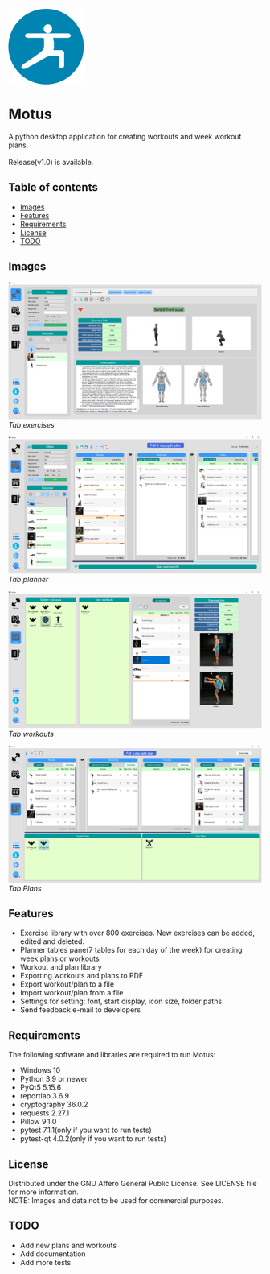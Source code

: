 
![Motus logo](src/data/images/motus_logo_small.png)

# Motus #
A python desktop application for creating workouts and week workout plans.
<br/><br/>
Release(v1.0) is available.

## Table of contents
* [Images](#images)
* [Features](#features)
* [Requirements](#requirements)
* [License](#license)
* [TODO](#todo)

## Images
![screenshot_exercises.png](src/data/images/screenshot_exercises.png) <br/>
<i>Tab exercises</i>

![screenshot_planner.png](src/data/images/screenshot_planner.png) <br/>
<i>Tab planner</i>

![screenshot_workouts.png](src/data/images/screenshot_workouts.png) <br/>
<i>Tab workouts</i>

![screenshot_plans.png](src/data/images/screenshot_plans.png) <br/>
<i>Tab Plans</i>


## Features
* Exercise library with over 800 exercises. New exercises can be added, edited and deleted.
* Planner tables pane(7 tables for each day of the week) for creating week plans or workouts
* Workout and plan library
* Exporting workouts and plans to PDF
* Export workout/plan to a file
* Import workout/plan from a file
* Settings for setting: font, start display, icon size, folder paths.
* Send feedback e-mail to developers 


## Requirements
The following software and libraries are required to run Motus:
* Windows 10
* Python 3.9 or newer
* PyQt5 5.15.6
* reportlab 3.6.9
* cryptography 36.0.2
* requests 2.27.1
* Pillow 9.1.0
* pytest 7.1.1(only if you want to run tests)
* pytest-qt 4.0.2(only if you want to run tests)

## License
Distributed under the GNU Affero General Public License. See LICENSE file for more information.<br/>
NOTE: Images and data not to be used for commercial purposes.
    

## TODO
* Add new plans and workouts
* Add documentation
* Add more tests
